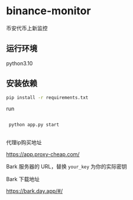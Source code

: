 # binance-monitor
币安代币上新监控

## 运行环境
python3.10

## 安装依赖
```bash
pip install -r requirements.txt
```
run

```bash

 python app.py start
 
```
代理ip购买地址

https://app.proxy-cheap.com/

Bark 服务器的 URL，替换 `your_key` 为你的实际密钥

Bark 下载地址

https://bark.day.app/#/


